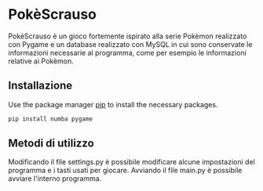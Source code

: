 # PokèScrauso

PokèScrauso è un gioco fortemente ispirato alla serie Pokèmon realizzato con Pygame e un database realizzato con MySQL in cui sono conservate le informazioni necessarie al programma, come per esempio le informazioni relative ai Pokèmon.

## Installazione

Use the package manager [pip](https://pip.pypa.io/en/stable/) to install the necessary packages.

```bash
pip install numba pygame 
```

## Metodi di utilizzo

Modificando il file settings.py è possibile modificare alcune impostazioni del programma e i tasti usati per giocare.
Avviando il file main.py è possibile avviare l'interno programma.
